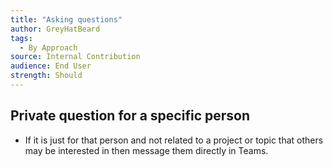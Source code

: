 ```yaml
---
title: "Asking questions"
author: GreyHatBeard
tags: 
  - By Approach
source: Internal Contribution
audience: End User
strength: Should
---
```

## Private question for a specific person
- If it is just for that person and not related to a project or topic that others may be interested in then message them directly in Teams.
